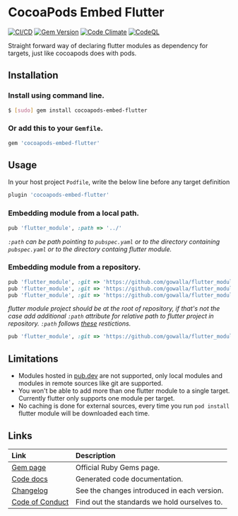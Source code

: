 # CocoaPods Embed Flutter

[![CI/CD](https://github.com/DartBuild/cocoapods-embed-flutter/actions/workflows/main.yml/badge.svg?branch=main&event=push)](https://github.com/DartBuild/cocoapods-embed-flutter/actions/workflows/main.yml)
[![Gem Version](https://badge.fury.io/rb/cocoapods-embed-flutter.svg)](http://badge.fury.io/rb/cocoapods-embed-flutter)
[![Code Climate](https://codeclimate.com/github/DartBuild/cocoapods-embed-flutter.png)](https://codeclimate.com/github/DartBuild/cocoapods-embed-flutter)
[![CodeQL](https://github.com/DartBuild/cocoapods-embed-flutter/actions/workflows/codeql-analysis.yml/badge.svg?branch=main&event=schedule)](https://github.com/DartBuild/cocoapods-embed-flutter/actions/workflows/codeql-analysis.yml)

Straight forward way of declaring flutter modules as dependency for targets, just like cocoapods does with pods.

## Installation

### Install using command line.
```bash
$ [sudo] gem install cocoapods-embed-flutter
```

### Or add this to your `Gemfile`.
```rb
gem 'cocoapods-embed-flutter'
```
## Usage

In your host project `Podfile`, write the below line before any target definition
```rb
plugin 'cocoapods-embed-flutter'
```

### Embedding module from a local path.

```rb
pub 'flutter_module', :path => '../'
```

<a name="path_desc"></a>
*`:path` can be path pointing to `pubspec.yaml` or to the directory containing `pubspec.yaml` or to the directory containg flutter module.*

### Embedding module from a repository.

```rb
pub 'flutter_module', :git => 'https://github.com/gowalla/flutter_module.git', :branch => 'dev'
pub 'flutter_module', :git => 'https://github.com/gowalla/flutter_module.git', :tag => '0.7.0'
pub 'flutter_module', :git => 'https://github.com/gowalla/flutter_module.git', :commit => '082f8319af'
```

*flutter module project should be at the root of repository, if that's not the case add additional `:path` attribute for relative path to flutter project in repository. `:path` follows [these](#path_desc) restictions.*

```rb
pub 'flutter_module', :git => 'https://github.com/gowalla/flutter_module.git', :tag => '0.7.0', :path => 'relative path/to/project'
```

## Limitations

- Modules hosted in [pub.dev](https://pub.dev/) are not supported, only local modules and modules in remote sources like git are supported.
- You won't be able to add more than one flutter module to a single target. Currently flutter only supports one module per target.
- No caching is done for external sources, every time you run `pod install` flutter module will be downloaded each time.

## Links

| Link | Description |
| :----- | :------ |
[Gem page](https://rubygems.org/gems/cocoapods-embed-flutter) | Official Ruby Gems page.
[Code docs](https://www.rubydoc.info/gems/cocoapods-embed-flutter) | Generated code documentation.
[Changelog](https://github.com/DartBuild/cocoapods-embed-flutter/blob/main/CHANGELOG.md) | See the changes introduced in each version.
[Code of Conduct](CODE_OF_CONDUCT.md) | Find out the standards we hold ourselves to.
